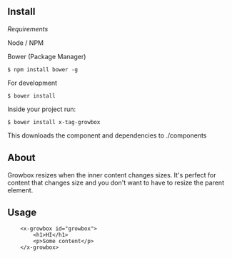 ## Install

*Requirements*

Node / NPM

Bower (Package Manager)

	$ npm install bower -g

For development
	
	$ bower install

Inside your project run:

	$ bower install x-tag-growbox


This downloads the component and dependencies to ./components


## About

Growbox resizes when the inner content changes sizes.  It's perfect for content that changes size and you don't want to have to resize the parent element.

## Usage

```
	<x-growbox id="growbox">
		<h1>HI</h1>
		<p>Some content</p>
	</x-growbox>
```

